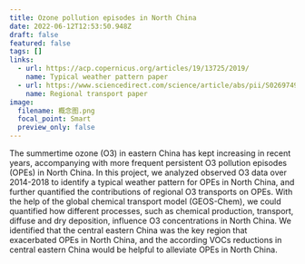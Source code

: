 ```yaml
---
title: Ozone pollution episodes in North China
date: 2022-06-12T12:53:50.948Z
draft: false
featured: false
tags: []
links:
  - url: https://acp.copernicus.org/articles/19/13725/2019/
    name: Typical weather pattern paper
  - url: https://www.sciencedirect.com/science/article/abs/pii/S0269749120325537
    name: Regional transport paper
image:
  filename: 概念图.png
  focal_point: Smart
  preview_only: false
---
```

The summertime ozone (O3) in eastern China has kept increasing in recent years, accompanying with more frequent persistent O3 pollution episodes (OPEs) in North China. In this project, we analyzed observed O3 data over 2014-2018 to identify a typical weather pattern for OPEs in North China, and further quantified the contributions of regional O3 transports on OPEs. With the help of the global chemical transport model (GEOS-Chem), we could quantified how different processes, such as chemical production, transport, diffuse and dry deposition, influence O3 concentrations in North China. We identified that the central eastern China was the key region that exacerbated OPEs in North China, and the according VOCs reductions in central eastern China would be helpful to alleviate OPEs in North China.